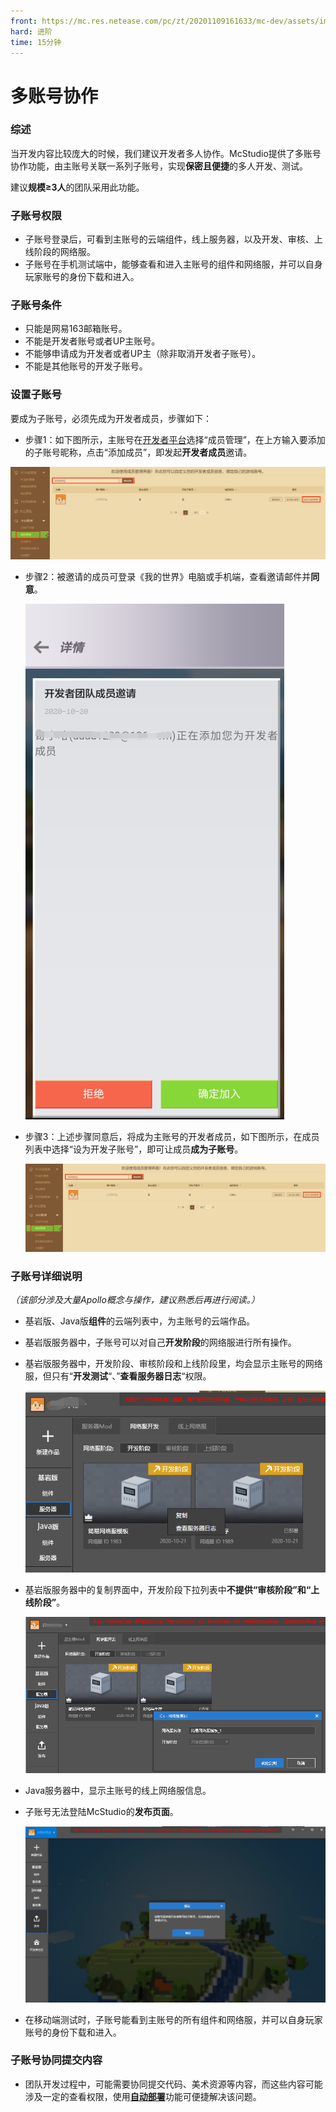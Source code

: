 ```yaml
---
front: https://mc.res.netease.com/pc/zt/20201109161633/mc-dev/assets/img/zizhanghaoshezhi.591b6fa3.png
hard: 进阶
time: 15分钟
---
```


# 多账号协作

### 综述

当开发内容比较庞大的时候，我们建议开发者多人协作。McStudio提供了多账号协作功能，由主账号关联一系列子账号，实现**保密且便捷**的多人开发、测试。

建议**规模≥3人**的团队采用此功能。



### 子账号权限

- 子账号登录后，可看到主账号的云端组件，线上服务器，以及开发、审核、上线阶段的网络服。
- 子账号在手机测试端中，能够查看和进入主账号的组件和网络服，并可以自身玩家账号的身份下载和进入。



### 子账号条件

- 只能是网易163邮箱账号。
- 不能是开发者账号或者UP主账号。
- 不能够申请成为开发者或者UP主（除非取消开发者子账号）。
- 不能是其他账号的开发子账号。



### 设置子账号

要成为子账号，必须先成为开发者成员，步骤如下：

- 步骤1：如下图所示，主账号在[开发者平台](https://mcdev.webapp.163.com)选择“成员管理”，在上方输入要添加的子账号昵称，点击“添加成员”，即发起**开发者成员**邀请。

![zizhanghaoshezhi](./images/zizhanghaoshezhi.png)

- 步骤2：被邀请的成员可登录《我的世界》电脑或手机端，查看邀请邮件并**同意**。

  ![zizhanghaoyaoqing](./images/zizhanghaoyaoqing.png)

- 步骤3：上述步骤同意后，将成为主账号的开发者成员，如下图所示，在成员列表中选择“设为开发子账号”，即可让成员**成为子账号**。

  ![zizhanghaoshezhi](./images/zizhanghaoshezhi.png)



### 子账号详细说明

*（该部分涉及大量Apollo概念与操作，建议熟悉后再进行阅读。）*

- 基岩版、Java版**组件**的云端列表中，为主账号的云端作品。

- 基岩版服务器中，子账号可以对自己**开发阶段**的网络服进行所有操作。

- 基岩版服务器中，开发阶段、审核阶段和上线阶段里，均会显示主账号的网络服，但只有“**开发测试**“、”**查看服务器日志**“权限。

  ![zizhanghaoquanxian1](./images/zizhanghaoquanxian1.png)

- 基岩版服务器中的复制界面中，开发阶段下拉列表中**不提供“审核阶段”**和**“上线阶段”**。

  ![zizhanghaoquanxian2](./images/zizhanghaoquanxian2.png)

- Java服务器中，显示主账号的线上网络服信息。

- 子账号无法登陆McStudio的**发布页面**。

  ![zizhanghaoquanxian3](./images/zizhanghaoquanxian3.png)

- 在移动端测试时，子账号能看到主账号的所有组件和网络服，并可以自身玩家账号的身份下载和进入。

  

### 子账号协同提交内容

- 团队开发过程中，可能需要协同提交代码、美术资源等内容，而这些内容可能涉及一定的查看权限，使用[**自动部署**](../课程5：实用知识/第8节：多账号协同部署.html)功能可便捷解决该问题。




